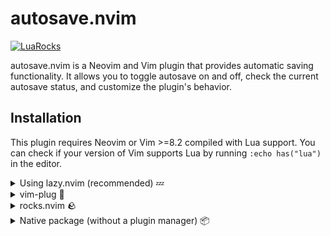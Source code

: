 # autosave.nvim

[![LuaRocks](https://img.shields.io/luarocks/v/brianhuster/autosave.nvim?logo=lua&color=purple)](https://luarocks.org/modules/brianhuster/autosave.nvim)

autosave.nvim is a Neovim and Vim plugin that provides automatic saving functionality. It allows you to toggle autosave on and off, check the current autosave status, and customize the plugin's behavior.

## Installation

This plugin requires Neovim or Vim >=8.2 compiled with Lua support. You can check if your version of Vim supports Lua by running `:echo has("lua")` in the editor.

<details>
<summary>Using lazy.nvim (recommended) 💤</summary>

```lua
require("lazy").setup({
    {
        "brianhuster/autosave.nvim",
        event="InsertEnter",
        opts = {} -- Configuration here
    },
})
```

</details>


<details>
<summary>vim-plug 🔌</summary>

```vim
Plug 'brianhuster/autosave.nvim' 
```

</details>

<details>
<summary>rocks.nvim 🪨</summary>

```vim
:Rocks install live-preview.nvim
```
</details>

<details>
<summary>Native package (without a plugin manager) 📦</summary>

* Neovim

```sh
git clone --depth 1 https://github.com/brianhuster/live-preview.nvim ~/.local/share/nvim/site/pack/brianhuster/start/live-preview.nvim
```

* Vim

```sh
git clone --depth 1 https://github.com/brianhuster/live-preview.nvim ~/.vim/pack/brianhuster/start/live-preview.nvim
```

## Usage

### Enabling and Disabling Autosave

To toggle autosave on and off, you can use the `:AutoSave toggle` command. This command will enable autosave if it's currently disabled, and disable it if it's currently enabled.

### Checking Autosave Status

To check the current autosave status, you can use the `:AutoSave status` command. This command will display a notification indicating whether autosave is currently enabled or disabled.

### Customizing Autosave

`vim.g.autosave_enabled` (default : `v:true`) : Set to `v:true` to enable autosave by default, or `v:false` to disable autosave by default.

## Contributing

If you encounter any issues or have suggestions for improvement, please feel free to open an issue or submit a pull request on this GitHub repository. Goodbye and see you next time!


